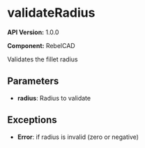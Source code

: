# validateRadius

**API Version:** 1.0.0

**Component:** RebelCAD

Validates the fillet radius

## Parameters

- **radius**: Radius to validate

## Exceptions

- **Error**: if radius is invalid (zero or negative)

